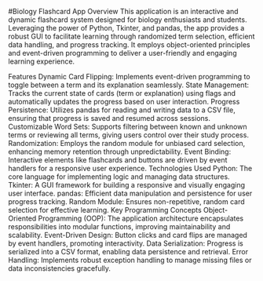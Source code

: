 #Biology Flashcard App
Overview
This application is an interactive and dynamic flashcard system designed for biology enthusiasts and students. Leveraging the power of Python, Tkinter, and pandas, the app provides a robust GUI to facilitate learning through randomized term selection, efficient data handling, and progress tracking. It employs object-oriented principles and event-driven programming to deliver a user-friendly and engaging learning experience.

Features
Dynamic Card Flipping: Implements event-driven programming to toggle between a term and its explanation seamlessly.
State Management: Tracks the current state of cards (term or explanation) using flags and automatically updates the progress based on user interaction.
Progress Persistence: Utilizes pandas for reading and writing data to a CSV file, ensuring that progress is saved and resumed across sessions.
Customizable Word Sets: Supports filtering between known and unknown terms or reviewing all terms, giving users control over their study process.
Randomization: Employs the random module for unbiased card selection, enhancing memory retention through unpredictability.
Event Binding: Interactive elements like flashcards and buttons are driven by event handlers for a responsive user experience.
Technologies Used
Python: The core language for implementing logic and managing data structures.
Tkinter: A GUI framework for building a responsive and visually engaging user interface.
pandas: Efficient data manipulation and persistence for user progress tracking.
Random Module: Ensures non-repetitive, random card selection for effective learning.
Key Programming Concepts
Object-Oriented Programming (OOP): The application architecture encapsulates responsibilities into modular functions, improving maintainability and scalability.
Event-Driven Design: Button clicks and card flips are managed by event handlers, promoting interactivity.
Data Serialization: Progress is serialized into a CSV format, enabling data persistence and retrieval.
Error Handling: Implements robust exception handling to manage missing files or data inconsistencies gracefully.
